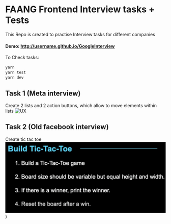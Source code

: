 # FAANG Frontend Interview tasks + Tests

This Repo is created to practise Interview tasks for different companies
#### Demo: http://username.github.io/GoogleInterview

To Check tasks:
```
yarn
yarn test
yarn dev
```


## Task 1 (Meta interview)
Create 2 lists and 2 action buttons, which allow to move elements within lists
![UX](https://github.com/NotNikita/GoogleInterview/assets/47776039/0128ad50-570d-4abb-aaf1-65703373ce25)

## Task 2 (Old facebook interview)
Create tic tac toe
![UX](https://github.com/NotNikita/GoogleInterview/blob/main/src/tasks/task2/UX2.png))

